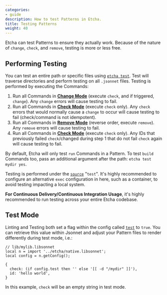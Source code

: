 ```yaml
---
categories:
- guide
description: How to test Patterns in Etcha.
title: Testing Patterns
weight: 40
---
```


Etcha can test Patterns to ensure they actually work.  Because of the nature of `change`, `check`, and `remove`, testing is more or less free.

## Performing Testing

You can test an entire path or specific files using [`etcha test`](../../references/cli#test).  Test will traverse directories and perform testing on all `.jsonnet` files.  Testing is performed by executing the Commands:

1. Run all Commands in [**Change Mode**](../../references/commands#change-mode) (execute `check`, and if triggered, `change`).  Any `change` errors will cause testing to fail.
2. Run all Commands in [**Check Mode**](../../references/commands#check-mode) (execute `check` only).  Any `check` errors that would normally cause a `change` to occur will cause testing to fail (check/command is not idempotent).
3. Run all Commands in [**Remove Mode**](../../references/commands#remove-mode) (reverse order, execute `remove`).  Any `remove` errors will cause testing to fail.
4. Run all Commands in [**Check Mode**](../../references/commands#check-mode) (execute `check` only).  Any IDs that previously failed `check`/changed during step 1 that do not fail `check` again will cause testing to fail.

By default, Etcha will only test `run` Commands in a Pattern.  To test `build` Commands too, pass an additional argument after the path: `etcha test mydir yes`.

Testing is performed under the [`source`](../../references/config#sources) "`test`".  It's highly recommended to configure an alternative `exec` configuration in here, such as a container, to avoid testing impacting a local system.

**For Continuous Delivery/Continuous Integration Usage**, it's highly recommended to run testing across your entire Etcha codebase.

## Test Mode

Linting and Testing both set a flag within the config called [`test`](../../references/config#test) to `true`.  You can retrieve this value within Jsonnet and adjust your Pattern files to render differently during test mode, i.e.:

```
// lib/mylib.libsonnet
local n = import '../etcha/native.libsonnet';
local config = n.getConfig();

{
  check: (if config.test then '' else '[[ -d "/mydir" ]]'),
  id: 'hello world',
}
```

In this example, `check` will be an empty string in test mode.
